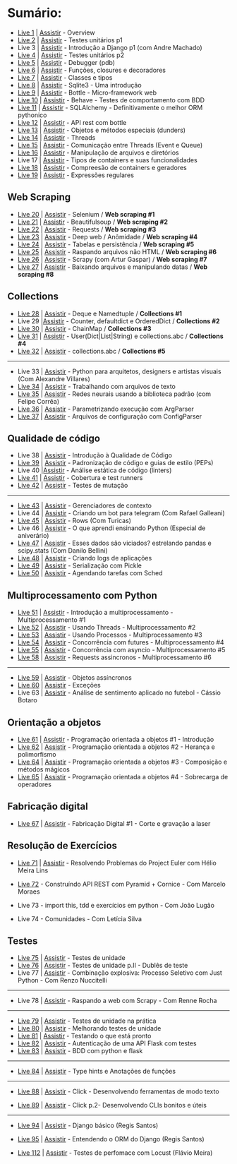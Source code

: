 # Sumário:
- [Live 1](./Live01) | [Assistir](https://www.youtube.com/watch?v=5hL9T3jintE) - Overview
- [Live 2](./Live02) | [Assistir](https://www.youtube.com/watch?v=_Z8mUxORh0g&t=2s) - Testes unitários p1
- Live 3 | [Assistir](https://www.youtube.com/watch?v=KZJa8rQecGc) - Introdução a Django p1 (com Andre Machado)
- [Live 4](./Live04) | [Assistir](https://www.youtube.com/watch?v=gQyUxKxUaEw) - Testes unitários p2
- [Live 5](./Live05) | [Assistir](https://www.youtube.com/watch?v=7GnHDfV6KQ8&t=83s) - Debugger (pdb)
- [Live 6](./Live06) | [Assistir](https://www.youtube.com/watch?v=TaZGQXWFsf4) - Funções, closures e decoradores
- [Live 7](./Live07) | [Assistir](https://www.youtube.com/watch?v=UHe49ASt5kg) - Classes e tipos
- [Live 8](./Live08) | [Assistir](https://www.youtube.com/watch?v=2WUo5tD-eIA) - Sqlite3 - Uma introdução
- [Live 9](./Live09) | [Assistir](https://www.youtube.com/watch?v=WZjOOlrbjUA) - Bottle - Micro-framework web
- [Live 10](./Live10) | [Assistir](https://www.youtube.com/watch?v=9EvoggLUp1E) - Behave - Testes de comportamento com BDD
- [Live 11](./Live11) | [Assistir](https://www.youtube.com/watch?v=rBIksyGY4_E) - SQLAlchemy - Definitivamente o melhor ORM pythonico
- [Live 12](./Live12) | [Assistir](https://www.youtube.com/watch?v=DJLho_ZdaII) - API rest com bottle
- [Live 13](./Live13) | [Assistir](https://www.youtube.com/watch?v=syctPjStwQU) - Objetos e métodos especiais (dunders)
- [Live 14](./Live14) | [Assistir](https://www.youtube.com/watch?v=rwkIPIHwIYY) - Threads
- [Live 15](./Live15) | [Assistir](https://www.youtube.com/watch?v=8vfU84RKbTQ) - Comunicação entre Threads (Event e Queue)
- [Live 16](./Live16) | [Assistir](https://www.youtube.com/watch?v=8cNpLnH1dsU&t=2060s) - Manipulação de arquivos e diretórios
- Live 17 | [Assistir](https://www.youtube.com/watch?v=cfmV8NUzAhw&t=3382s) - Tipos de containers e suas funcionalidades
- [Live 18](./Live18) | [Assistir](https://www.youtube.com/watch?v=Axbiz2q2iPA&t=3249s) - Compreesão de containers e geradores
- [Live 19](./Live19) | [Assistir](https://www.youtube.com/watch?v=AT17Ht87UKI) - Expressões regulares

## Web Scraping
- [Live 20](./Live20) | [Assistir](https://www.youtube.com/watch?v=MlzCElmtrxQ) - Selenium / **Web scraping #1**
- [Live 21](./Live21) | [Assistir](https://www.youtube.com/watch?v=kktO7IOjpgs) - Beautifulsoup / **Web scraping #2**
- [Live 22](./Live22) | [Assistir](https://www.youtube.com/watch?v=geGjMToK5u8) - Requests / **Web scraping #3**
- [Live 23](./Live23) | [Assistir](https://www.youtube.com/watch?v=rKcsV91YIio) - Deep web / Anômidade / **Web scraping #4**
- [Live 24](./Live24) | [Assistir](https://www.youtube.com/watch?v=7KCBFTeIpLI) - Tabelas e persistência / **Web scraping #5**
- [Live 25](./Live25) | [Assistir](https://www.youtube.com/watch?v=Pa4LT83osnY) - Raspando arquivos não HTML / **Web scraping #6**
- [Live 26](./Live26) | [Assistir](https://www.youtube.com/watch?v=rbiKXQSOWIM) - Scrapy (com Artur Gaspar) / **Web scraping #7**
- [Live 27](./Live27) | [Assistir](https://www.youtube.com/watch?v=XuWyfTAC7Qs) - Baixando arquivos e manipulando datas / **Web scraping #8**

## Collections
- [Live 28](./Live28) | [Assistir](https://www.youtube.com/watch?v=ubCNqPNIx5Q) - Deque e Namedtuple / **Collections #1**
- Live 29 |[Assistir](https://www.youtube.com/watch?v=3NYHjZwhx-M) - Counter, defaultdict e OrderedDict / **Collections #2**
- [Live 30](./Live30) | [Assistir](https://www.youtube.com/watch?v=TF6oIYAOlag) - ChainMap / **Collections #3**
- [Live 31](./Live31) | [Assistir](https://www.youtube.com/watch?v=gCZyrM-V2pY) - User(Dict|List|String) e collections.abc / **Collections #4**
- [Live 32](./Live32) | [Assistir](https://www.youtube.com/watch?v=YXGrOF1KIKI) - collections.abc / **Collections #5**

---------------------------------------------

- Live 33 | [Assistir](https://www.youtube.com/watch?v=lAGWXaDcsKU) - Python para arquitetos, designers e artistas visuais (Com Alexandre Villares)
- [Live 34](./Live34) | [Assistir](https://www.youtube.com/watch?v=sszTUlqAatc) - Trabalhando com arquivos de texto
- [Live 35](./Live35) | [Assistir](https://www.youtube.com/watch?v=GqVQRrE1axw) - Redes neurais usando a biblioteca padrão (com Felipe Corrêa)
- [Live 36](./Live36) | [Assistir](https://www.youtube.com/watch?v=LwxVscJUapk) - Parametrizando execução com ArgParser
- [Live 37](./Live37) | [Assistir](https://www.youtube.com/watch?v=ujs6oYAeQRc) - Arquivos de configuração com ConfigParser


## Qualidade de código
- Live 38 | [Assistir](https://www.youtube.com/watch?v=qG-F5tordqc) - Introdução à Qualidade de Código
- [Live 39](./Live39) | [Assistir](https://www.youtube.com/watch?v=bqxXWfCrUXs) - Padronização de código e guias de estilo (PEPs)
- Live 40 |[Assistir](https://www.youtube.com/watch?v=7_eAQ7SeuEg) - Análise estática de código (linters)
- [Live 41](./Live41) | [Assistir](https://www.youtube.com/watch?v=2B6eSQ7qAeQ) - Cobertura e test runners
- [Live 42](./Live42) | [Assistir](https://www.youtube.com/watch?v=wczL0iDtmuw) - Testes de mutação

---------------------------------------------
- [Live 43](./Live43) | [Assistir](https://www.youtube.com/watch?v=fR73UVNXb04) - Gerenciadores de contexto
- Live 44 | [Assistir](https://www.youtube.com/watch?v=xljES_-IbLA) - Criando um bot para telegram (Com Rafael Galleani)
- [Live 45](turicas.info/slides/brasil.io/capiconf2018/) | [Assistir](https://www.youtube.com/watch?v=ejLTO_J3DB4) - Rows (Com Turicas)
- Live 46 | [Assistir](https://www.youtube.com/watch?v=PYFwz5_vdbQ) - O que aprendi ensinando Python (Especial de aniverário)
- [Live 47](https://github.com/danilobellini/notebooks/blob/master/2018-04-23_DadosViciados/2018-04-23_LiveDePython.ipynb) | [Assistir](https://www.youtube.com/watch?v=UsNH6rBibwg) - Esses dados são viciados? estrelando pandas e scipy.stats (Com Danilo Bellini)
- [Live 48](./Live48) | [Assistir](https://www.youtube.com/watch?v=tZ2iJ5H99fg) - Criando logs de aplicações
- [Live 49](./Live49) | [Assistir](https://www.youtube.com/watch?v=wuKVLbM2ins) - Serialização com Pickle
- [Live 50](./Live50) | [Assistir](https://www.youtube.com/watch?v=FjJ1bClIa-o) - Agendando tarefas com Sched

## Multiprocessamento com Python
- [Live 51](./Live51) | [Assistir](https://www.youtube.com/watch?v=BJuO9nLqV2Y) - Introdução a multiprocessamento - Multiprocessamento #1
- [Live 52](./Live52) | [Assistir](https://www.youtube.com/watch?v=o4Ad8_LjElo) - Usando Threads - Multiprocessamento #2
- [Live 53](./Live53) | [Assistir](https://www.youtube.com/watch?v=ANGM6Tjf9zM) - Usando Processos - Multiprocessamento #3
- [Live 54](./Live54) | [Assistir](https://www.youtube.com/watch?v=9-tg03KSp-s) - Concorrência com futures - Multiprocessamento #4
- [Live 55](./Live55) | [Assistir](https://www.youtube.com/watch?v=uaSuaMoYl4M) - Concorrência com asyncio - Multiprocessamento #5
- [Live 58](./Live58) | [Assistir](https://www.youtube.com/watch?v=UignQVMdNlw&t=1627s) - Requests assincronos - Multiprocessamento #6

--------------------------------------------

- [Live 59](./Live59) | [Assistir](https://www.youtube.com/watch?v=GWn2EV5CDNI) - Objetos assíncronos
- [Live 60](./Live60) | [Assistir](https://www.youtube.com/watch?v=sJpNfZqLpoI) - Exceções
- Live 63 | [Assistir](https://www.youtube.com/watch?v=ywbzwTc51y4) - Análise de sentimento aplicado no futebol - Cássio Botaro

## Orientação a objetos
- [Live 61](./Live61) | [Assistir](https://www.youtube.com/watch?v=BALM_oJcJL4) - Programação orientada a objetos #1 - Introdução
- [Live 62](./Live62) | [Assistir](https://www.youtube.com/watch?v=xWTNoTtA9V8) - Programação orientada a objetos #2 - Herança e polimorfismo
- [Live 64](./Live64) | [Assistir](https://www.youtube.com/watch?v=MYaXUrmvrho) - Programação orientada a objetos #3 - Composição e métodos mágicos
- [Live 65](./Live65) | [Assistir](https://www.youtube.com/watch?v=XSVvXso_Ukc) - Programação orientada a objetos #4 - Sobrecarga de operadores

## Fabricação digital
- [Live 67](./Live67) | [Assistir](https://www.youtube.com/watch?v=Y3APLjreGps) - Fabricação Digital #1 - Corte e gravação a laser

## Resolução de Exercícios
- [Live 71](./Live71) | [Assistir](https://www.youtube.com/watch?v=cloqAaQ-6Go) - Resolvendo Problemas do Project Euler com Hélio Meira Lins

- [Live 72](./Live72) - Construíndo API REST com Pyramid + Cornice - Com Marcelo Moraes
- Live 73 - import this, tdd e exercícios em python - Com João Lugão
- Live 74 - Comunidades - Com Letícia Silva

## Testes
- [Live 75](./Live75) | [Assistir](https://www.youtube.com/watch?v=Sr9lUR1COpU) - Testes de unidade
- [Live 76](./Live76) | [Assistir](https://www.youtube.com/watch?v=mOrsJwY2038) - Testes de unidade p.II - Dublês de teste
- Live 77 | [Assistir](https://www.youtube.com/watch?v=OGNUq0w3j9E) - Combinação explosiva: Processo Seletivo com Just Python - Com Renzo Nuccitelli
-------------------------------------------------------
- Live 78 | [Assistir](https://youtu.be/5LMG4OCoEn0) - Raspando a web com Scrapy - Com Renne Rocha
-------------------------------------------------------

- [Live 79](./Live79) | [Assistir](https://www.youtube.com/watch?v=atvuOV8QWRE) - Testes de unidade na prática
- [Live 80](./Live80) | [Assistir](https://www.youtube.com/watch?v=HuZ2Keoc9Hs) - Melhorando testes de unidade
- [Live 81](https://github.com/dunossauro/crudzin) | [Assistir](https://www.youtube.com/watch?v=jqDxDsRJtAo) - Testando o que está pronto
- [Live 82](https://github.com/dunossauro/crudzin) | [Assistir](https://www.youtube.com/watch?v=ieGA91ExOH0) - Autenticação de uma API Flask com testes
- [Live 83](https://github.com/dunossauro/crudzin) | [Assistir](https://www.youtube.com/watch?v=aX0P5tsiat4) - BDD com python e flask

---------------------------------------------
- [Live 84](./Live84) | [Assistir](https://www.youtube.com/watch?v=yEighFc_bZM) - Type hints e Anotações de funções

---------------------------------------------
- [Live 88](./Live88) | [Assistir](https://www.youtube.com/watch?v=_LnM7pSkmkM) - Click - Desenvolvendo ferramentas de modo texto

- [Live 89](./Live89) | [Assistir](https://www.youtube.com/watch?v=AHGDbNaHldA) - Click p.2- Desenvolvendo CLIs bonitos e úteis

---------------------------------------------
- [Live 94](./Live94) | [Assistir](https://www.youtube.com/watch?v=YuKdwIhJysU) - Django básico (Regis Santos)

- [Live 95](./Live94) | [Assistir](https://www.youtube.com/watch?v=cyxky2QJlwg) - Entendendo o ORM do Django (Regis Santos)

- [Live 112](./Live112) | [Assistir](https://www.youtube.com/watch?v=bSFjmGakIPU) - Testes de perfomace com Locust (Flávio Meira)

